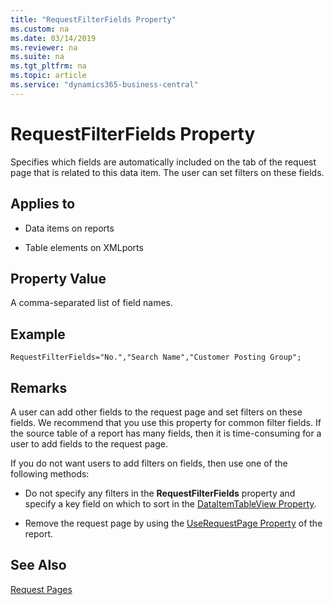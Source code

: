 ```yaml
---
title: "RequestFilterFields Property"
ms.custom: na
ms.date: 03/14/2019
ms.reviewer: na
ms.suite: na
ms.tgt_pltfrm: na
ms.topic: article
ms.service: "dynamics365-business-central"
---
```

 
# RequestFilterFields Property

Specifies which fields are automatically included on the tab of the request page that is related to this data item. The user can set filters on these fields.  
  
## Applies to  
  
- Data items on reports  
  
- Table elements on XMLports
  
## Property Value
A comma-separated list of field names.  

## Example

```
RequestFilterFields="No.","Search Name","Customer Posting Group";
```
  
## Remarks  
A user can add other fields to the request page and set filters on these fields. We recommend that you use this property for common filter fields. If the source table of a report has many fields, then it is time-consuming for a user to add fields to the request page.  
  
If you do not want users to add filters on fields, then use one of the following methods:  
  
- Do not specify any filters in the **RequestFilterFields** property and specify a key field on which to sort in the [DataItemTableView Property](devenv-dataitemtableview-property.md).  
  
- Remove the request page by using the [UseRequestPage Property](devenv-userequestpage-property.md) of the report.  

## See Also
[Request Pages](../devenv-request-pages.md)  